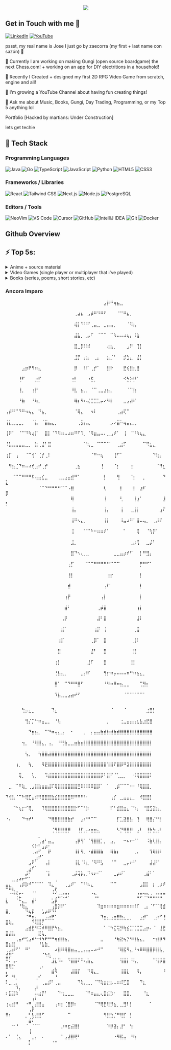 <p align="center">
  <img src="https://readme-typing-svg.demolab.com/?lines=Initializing+JEM+...;Welcome%2C+Git+Dweller%21;I%27m+Zaecorra+%28yes+an+alias%29&font=Fira+Code&color=00FF00&size=22&pause=1000&speed=50&repeat=false" />
</p>

## Get in Touch with me 🚀
[![LinkedIn](https://img.shields.io/badge/LinkedIn-0A66C2?style=for-the-badge&logo=linkedin&logoColor=white)](https://www.linkedin.com/in/zae-correa/)
[![YouTube](https://img.shields.io/badge/YouTube-FF0000?style=for-the-badge&logo=youtube&logoColor=white)](https://www.youtube.com/channel/UCZ3FK6bzGQ-2MSNcoGETizw)

pssst, my real name is Jose I just go by zaecorra (my first + last name con sazón) 🤫

🔭 Currently I am working on making Gungi (open source boardgame) the next Chess.com! + working on an app for DIY electritions in a household!  

🦾 Recently I Created + designed my first 2D RPG Video Game from scratch, engine and all!  

🌱 I'm growing a YouTube Channel about having fun creating things!  

💬 Ask me about Music, Books, Gungi, Day Trading, Programming, or my Top 5 anything lol  

Portfolio [Hacked by martians: Under Construction]  

lets get techie

## 🚀 Tech Stack
<!-- Programming Languages -->
### Programming Languages
![Java](https://img.shields.io/badge/Java-ED8B00?style=for-the-badge&logo=java&logoColor=white)
![Go](https://img.shields.io/badge/Go-00ADD8?style=for-the-badge&logo=go&logoColor=white)
![TypeScript](https://img.shields.io/badge/TypeScript-3178C6?style=for-the-badge&logo=typescript&logoColor=white)
![JavaScript](https://img.shields.io/badge/JavaScript-F7DF1E?style=for-the-badge&logo=javascript&logoColor=black)
![Python](https://img.shields.io/badge/Python-3776AB?style=for-the-badge&logo=python&logoColor=white)
![HTML5](https://img.shields.io/badge/HTML5-E34F26?style=for-the-badge&logo=html5&logoColor=white)
![CSS3](https://img.shields.io/badge/CSS3-1572B6?style=for-the-badge&logo=css3&logoColor=white)

<!-- Frameworks / Libraries -->
### Frameworks / Libraries
![React](https://img.shields.io/badge/React-61DAFB?style=for-the-badge&logo=react&logoColor=black)
![Tailwind CSS](https://img.shields.io/badge/Tailwind_CSS-06B6D4?style=for-the-badge&logo=tailwind-css&logoColor=white)
![Next.js](https://img.shields.io/badge/Next.js-000000?style=for-the-badge&logo=next.js&logoColor=white)
![Node.js](https://img.shields.io/badge/Node.js-339933?style=for-the-badge&logo=node.js&logoColor=white)
![PostgreSQL](https://img.shields.io/badge/PostgreSQL-4169E1?style=for-the-badge&logo=postgresql&logoColor=white)

<!-- Editors / Tools -->
### Editors / Tools
![NeoVim](https://img.shields.io/badge/NeoVim-57A143?style=for-the-badge&logo=neovim&logoColor=white)
![VS Code](https://img.shields.io/badge/VS%20Code-007ACC?style=for-the-badge&logo=visual-studio-code&logoColor=white)
![Cursor](https://img.shields.io/badge/Cursor-000000?style=for-the-badge&logo=cursor&logoColor=white)
![GitHub](https://img.shields.io/badge/GitHub-181717?style=for-the-badge&logo=github&logoColor=white)
![IntelliJ IDEA](https://img.shields.io/badge/IntelliJ%20IDEA-000000?style=for-the-badge&logo=intellijidea&logoColor=white)
![Git](https://img.shields.io/badge/Git-F05032?style=for-the-badge&logo=git&logoColor=white)
![Docker](https://img.shields.io/badge/Docker-2496ED?style=for-the-badge&logo=docker&logoColor=white)  

## Github Overview


## ⚡ Top 5s:
<details>
  
<summary>Anime + source material</summary>  

1. Re:Zero (Re: Starting Life in Another World From Zero)  

2. Hunter x Hunter
   
3. Full Metal Alchemist
   
4. Attack on Titan
   
5. Mushoku Tensei  
</details>

<details>
  
<summary>Video Games (single player or multiplayer that i've played)</summary>  

1. Bloodborne

2. Black Ops 2
   
3. Super Smash Bros.
   
4. Minecraft
  
5. Skyrim    

Honerable Mention    
Earthbound (aka Mother 1 + 2)
</details>

<details>
  
<summary>Books (series, poems, short stories, etc)</summary>  

1. A Song of Ice and Fire  

2. Hamlet
   
3. The Catcher in the Rye (Honestly anything by J.D Salinger)
   
4. HP Lovecrafts Short Stories
   
5. Leech
   

Honerable Mention    
re:Zero (web novel)  
</details>

  ### Ancora Imparo


⠀⠀⠀⠀⠀⠀⠀⠀⠀⠀⠀⠀⠀⠀⠀⠀⠀⠀⠀⠀⠀⠀⠀⠀⠀⠀⠀⠀⠀⠀⣠⡿⠛⢶⣦⣀⠀⠀⠀⠀⠀⠀⠀⠀⠀⠀⠀⠀⠀⠀
⠀⠀⠀⠀⠀⠀⠀⠀⠀⠀⠀⠀⠀⠀⠀⠀⠀⠀⠀⠀⠀⢀⣴⣦⠀⣠⡾⠛⠙⠛⠋⠀⠀⠀⠈⠉⠛⣦⡀⠀⠀⠀⠀⠀⠀⠀⠀⠀⠀⠀
⠀⠀⠀⠀⠀⠀⠀⠀⠀⠀⠀⠀⠀⠀⠀⠀⠀⠀⠀⠀⠀⢾⡇⠙⠛⠋⢀⣤⣀⠀⣀⣤⣤⡀⠀⠀⠀⠈⠻⣦⠀⠀⠀⠀⠀⠀⠀⠀⠀⠀
⠀⠀⠀⠀⠀⠀⠀⠀⠀⠀⠀⠀⠀⠀⠀⠀⠀⠀⠀⠀⠀⣼⣧⡀⢀⡤⠋⠀⠈⠉⠉⠀⠉⠳⠤⠤⠴⢦⡄⠸⣷⠀⠀⠀⠀⠀⠀⠀⠀⠀
⠀⠀⠀⠀⠀⠀⠀⠀⠀⠀⠀⠀⠀⠀⠀⠀⠀⠀⠀⠀⠀⣿⣀⡿⠿⠾⠀⠀⠀⠀⠀⢴⣦⡀⠀⠀⠀⣠⠟⠀⢹⡇⠀⠀⠀⠀⠀⠀⠀⠀
⠀⠀⠀⠀⠀⠀⠀⠀⠀⠀⠀⠀⠀⠀⠀⠀⠀⠀⠀⠀⠀⣸⡟⠀⣴⡄⠀⢀⡄⠀⠀⣦⡈⠃⠀⠀⡾⣳⣄⠀⣼⡇⠀⠀⠀⠀⠀⠀⠀⠀
⠀⠀⠀⠀⠀⣠⡶⠟⠻⠶⣄⠀⠀⠀⠀⠀⠀⠀⠀⠀⠀⡿⠀⠀⠿⠁⢀⡞⠁⠀⠀⣿⠗⠀⠀⠀⣟⢮⣿⣆⣿⠀⠀⠀⠀⠀⠀⠀⠀⠀
⠀⠀⠀⠀⢸⠏⠀⠀⠀⣰⡏⠀⠀⠀⠀⠀⠀⠀⠀⠀⢰⡇⠀⠀⠀⠰⣯⡀⠀⠀⠀⠀⠀⠀⠀⠀⠪⣳⡵⡿⠁⠀⠀⠀⠀⠀⠀⠀⠀⠀
⠀⠀⠀⠀⢸⡀⠀⠀⢰⡟⠀⠀⠀⠀⠀⠀⠀⠀⠀⠀⠸⣇⠀⣦⣀⠀⠈⠉⢀⣀⣰⣦⡀⠀⠀⠀⠀⠈⠉⣷⠀⠀⠀⠀⠀⠀⠀⠀⠀⠀
⠀⠀⠀⠀⠘⣷⠀⠀⠘⢷⡀⠀⠀⠀⠀⠀⠀⠀⠀⠀⠀⢿⡆⠻⠦⣌⣉⣉⣁⡤⠔⠻⡇⠀⠀⠀⣀⣠⣼⠏⠀⠀⠀⠀⠀⠀⠀⠀⠀⠀
⢠⡾⠛⠉⠙⠛⠲⢦⣄⠀⠙⣦⡀⠀⠀⠀⠀⠀⠀⠀⠀⠈⢿⣄⠀⠀⠲⠇⠀⠀⠀⠀⠀⠀⢀⣴⢏⠉⠀⠀⠀⠀⠀⠀⠀⠀⠀⠀⠀⠀
⢸⣇⣀⣀⣀⡀⠀⠀⠈⣧⠀⠈⣿⣦⣄⡀⠀⠀⠀⠀⠀⠀⢀⣻⣦⣄⠀⠀⠀⠀⠀⠀⡠⠔⣿⠓⢶⣤⣄⣀⠀⠀⠀⠀⠀⠀⠀⠀⠀⠀
⢸⠟⠁⠀⠈⠉⠙⠳⢴⡏⠀⠀⣿⡇⠈⠙⠻⠶⠤⠴⠶⠛⠋⠹⡀⠈⠻⣶⣤⠤⠄⣀⣠⠞⠁⠀⢸⠀⠈⠙⠳⢦⣄⠀⠀⠀⠀⠀⠀⠀
⠸⣧⣤⣤⣤⣤⣀⡀⠀⣷⢀⣼⠃⣿⠀⠀⠀⠀⠀⠀⠀⠀⠀⠀⠙⢦⣀⠀⠉⠉⠉⠉⠀⠀⢀⣴⠏⠀⠀⠀⠀⠀⠉⠻⣦⣄⠀⠀⠀⠀
⢰⡏⠀⢠⠀⠀⠈⠉⢺⠁⢈⡞⢀⠇⠀⠀⠀⠀⠀⠀⠀⠀⠀⠀⠀⠀⠈⠛⠒⢦⠀⠀⠀⢸⠋⠁⠀⠀⠀⠀⠀⠀⠀⠀⠀⠙⢷⡄⠀⠀
⠀⠻⣦⣈⠙⠶⠤⠴⢞⣠⠞⢀⡞⠀⠀⠀⠀⠀⠀⠀⠀⢀⣦⠀⠀⠀⠀⠀⠀⢸⠀⠀⠀⠈⡆⠀⠀⠀⢰⠀⠀⠀⠀⠀⠀⠀⠈⠻⣆⠀
⠀⠀⠈⠉⠉⠛⠛⠛⠯⢤⣤⣎⣀⠀⠀⠀⢀⣀⣠⣤⣾⠛⠁⠀⠀⠀⠀⠀⠀⠀⡇⠀⠀⠀⢻⠀⠀⠀⠈⡆⠀⠀⡀⠀⠀⠀⠀⠀⠙⣇
⠀⠀⠀⠀⠀⠀⠀⠀⠀⠀⠈⠉⠙⠛⠛⠛⠛⠉⠉⠠⣿⠀⠀⠀⠀⠀⠀⠀⠀⠀⢇⠀⠀⠀⠀⡇⠀⠀⠀⡇⠀⣰⠏⠀⠀⠀⠀⠀⠀⡿
⠀⠀⠀⠀⠀⠀⠀⠀⠀⠀⠀⠀⠀⠀⠀⠀⠀⠀⠀⠀⢿⠀⠀⠀⠀⠀⠀⠀⠀⠀⢸⠀⠀⠀⠀⢃⠀⠀⠀⢸⣰⠁⠀⠀⠀⠀⠀⠀⣸⠇
⠀⠀⠀⠀⠀⠀⠀⠀⠀⠀⠀⠀⠀⠀⠀⠀⠀⠀⠀⠀⢸⡄⠀⠀⠀⠀⠀⠀⠀⠀⢸⡄⠀⠀⠀⢸⠀⠀⢀⣸⡇⠀⠀⠀⠀⠀⠀⣰⠏⠀
⠀⠀⠀⠀⠀⠀⠀⠀⠀⠀⠀⠀⠀⠀⠀⠀⠀⠀⠀⠀⢸⠛⠢⣄⡀⠀⠀⠀⠀⠀⢸⡇⠀⠀⠀⠸⣤⠴⠛⠁⣿⠤⢤⡀⠀⢀⡼⠏⠀⠀
⠀⠀⠀⠀⠀⠀⠀⠀⠀⠀⠀⠀⠀⠀⠀⠀⠀⠀⠀⠀⢸⠀⠀⠀⠉⠉⠓⠒⠶⠶⠞⠁⠀⠀⠀⠀⠁⠀⠀⠀⢿⠀⠀⠈⢳⡟⠁⠀⠀⠀
⠀⠀⠀⠀⠀⠀⠀⠀⠀⠀⠀⠀⠀⠀⠀⠀⠀⠀⠀⠀⣸⡀⠀⠀⠀⠀⠀⠀⠀⠀⠀⠀⠀⠀⠀⠀⠀⠀⢀⡴⢻⠀⠀⣀⡼⠃⠀⠀⠀⠀
⠀⠀⠀⠀⠀⠀⠀⠀⠀⠀⠀⠀⠀⠀⠀⠀⠀⠀⠀⠀⣿⠙⠢⢄⣀⡀⠀⠀⠀⠀⠀⠀⠀⣀⣀⣤⡴⠞⠋⠀⠀⡇⠛⣻⡄⠀⠀⠀⠀⠀
⠀⠀⠀⠀⠀⠀⠀⠀⠀⠀⠀⠀⠀⠀⠀⠀⠀⠀⠀⢠⡏⠀⠀⠀⠈⠉⠉⠛⠛⠛⠛⠛⠉⠉⠉⠀⠀⠀⠀⠀⠀⡟⠛⠋⠁⠀⠀⠀⠀⠀
⠀⠀⠀⠀⠀⠀⠀⠀⠀⠀⠀⠀⠀⠀⠀⠀⠀⠀⠀⢸⡇⠀⠀⠀⠀⠀⠀⠀⠀⠀⠀⢰⡖⠀⠀⠀⠀⠀⠀⠀⠀⡇⠀⠀⠀⠀⠀⠀⠀⠀
⠀⠀⠀⠀⠀⠀⠀⠀⠀⠀⠀⠀⠀⠀⠀⠀⠀⠀⠀⣾⠀⠀⠀⠀⠀⠀⠀⠀⠀⠀⢠⠏⠀⠀⠀⠀⠀⠀⠀⠀⠀⡇⠀⠀⠀⠀⠀⠀⠀⠀
⠀⠀⠀⠀⠀⠀⠀⠀⠀⠀⠀⠀⠀⠀⠀⠀⠀⠀⢰⡟⠀⠀⠀⠀⠀⠀⠀⠀⠀⢠⡇⠀⠀⠀⠀⠀⠀⠀⠀⠀⠀⡇⠀⠀⠀⠀⠀⠀⠀⠀
⠀⠀⠀⠀⠀⠀⠀⠀⠀⠀⠀⠀⠀⠀⠀⠀⠀⠀⣾⠃⠀⠀⠀⠀⠀⠀⠀⠀⢀⡾⣿⠀⠀⠀⠀⠀⠀⠀⠀⠀⢰⡇⠀⠀⠀⠀⠀⠀⠀⠀
⠀⠀⠀⠀⠀⠀⠀⠀⠀⠀⠀⠀⠀⠀⠀⠀⠀⢠⡟⠀⠀⠀⠀⠀⠀⠀⠀⠀⣼⠃⣿⠀⠀⠀⠀⠀⠀⠀⠀⠀⣼⠇⠀⠀⠀⠀⠀⠀⠀⠀
⠀⠀⠀⠀⠀⠀⠀⠀⠀⠀⠀⠀⠀⠀⠀⠀⠀⣾⠁⠀⠀⠀⠀⠀⠀⠀⠀⢰⡟⠀⢸⠀⠀⠀⠀⠀⠀⠀⠀⢀⣿⠀⠀⠀⠀⠀⠀⠀⠀⠀
⠀⠀⠀⠀⠀⠀⠀⠀⠀⠀⠀⠀⠀⠀⠀⠀⢰⡏⠀⠀⠀⠀⠀⠀⠀⠀⢀⡿⠁⠀⣿⠀⠀⠀⠀⠀⠀⠀⠀⣸⠇⠀⠀⠀⠀⠀⠀⠀⠀⠀
⠀⠀⠀⠀⠀⠀⠀⠀⠀⠀⠀⠀⠀⠀⠀⠀⣿⠀⠀⠀⠀⠀⠀⠀⠀⠀⣼⠃⠀⠀⣿⠀⠀⠀⠀⠀⠀⠀⠀⣿⠀⠀⠀⠀⠀⠀⠀⠀⠀⠀
⠀⠀⠀⠀⠀⠀⠀⠀⠀⠀⠀⠀⠀⠀⠀⢰⡇⠀⠀⠀⠀⠀⠀⠀⠀⣸⠏⠀⠀⠀⣿⠀⠀⠀⠀⠀⠀⠀⢸⡇⠀⠀⠀⠀⠀⠀⠀⠀⠀⠀
⠀⠀⠀⠀⠀⠀⠀⠀⠀⠀⠀⠀⠀⠀⠀⢘⣧⣄⡀⠀⠀⠀⠀⣀⡼⠏⠀⠀⠀⠀⢻⡖⠶⡤⠤⠤⠤⠶⠛⠶⣦⣄⡀⠀⠀⠀⠀⠀⠀⠀
⠀⠀⠀⠀⠀⠀⠀⠀⠀⠀⠀⠀⠀⠀⠀⣿⠁⠀⠉⠙⠛⠛⣿⠋⠀⠀⠀⠀⠀⠀⠘⠻⠶⠿⠶⣦⣀⣀⠀⠀⠀⢉⣻⡆⠀⠀⠀⠀⠀⠀
⠀⠀⠀⠀⠀⠀⠀⠀⠀⠀⠀⠀⠀⠀⠀⠹⣧⣀⣀⣠⣴⠞⠋⠀⠀⠀⠀⠀⠀⠀⠀⠀⠀⠀⠀⠀⠈⠉⠉⠉⠉⠉⠁⠀⠀⠀⠀⠀⠀⠀



⠀⠀⠀⠀⠀⢳⡤⣄⣀⠀⠀⠀⠀⠀⠹⣄⠀⠀⠀⠀⠀⠀⠀⠀⠀⠀⠀⠀⠀⠀⠀⠀⠈⠀⠀⠀⠈⠀⠀⠀⠀⠀⠀⣰⣿⡇⠀⠀⠀⠀⠀⠀⠀⠀⠀⠀⠀⠀⠀⠀⠀⠀⠀⠀⠀
⠀⠀⠀⠀⠀⠀⢻⡌⡉⠓⠶⣤⣀⡀⠀⠘⢧⠀⠀⠀⠀⠀⠀⠀⠀⠀⠀⠀⠀⠀⠀⡀⠀⠀⠀⢐⣀⣤⣤⣤⣆⣧⣰⣟⣿⠀⠀⠀⠀⠀⠀⠀⠀⠀⠀⠀⠀⠀⠀⠀⠀⠀⠀⠀⠀
⠀⠀⠀⠀⠀⠀⠀⠙⣶⣦⡀⠀⠉⠙⠶⢤⣄⣠⠀⠀⠂⠀⠀⠀⡀⠀⡄⣤⣤⣷⣾⣷⣾⣷⣾⣿⣿⣿⣿⣿⣿⣿⣿⣿⣿⠀⠀⠀⠀⠀⠀⠀⠀⠀⠀⠀⠀⠀⠀⠀⠀⠀⠀⠀⠀
⠀⠀⠀⠀⠀⢲⡀⠀⠘⢿⣿⣄⡀⢠⡀⠀⠘⢛⣷⣀⣀⣶⣷⣶⣿⣿⣿⣿⣿⣿⣿⣿⣿⣿⣿⣿⣿⣿⣿⣿⣿⣿⣿⣿⡇⠀⠀⠀⠀⠀⠀⠀⠀⠀⠀⠀⠀⠀⠀⠀⠀⠀⠀⠀⠀
⠀⠀⠀⠀⠀⠀⢣⡀⠀⠀⢳⣿⣿⣼⣿⣿⣿⣿⣿⣿⣿⣿⣿⣿⣿⣿⣿⣿⣿⣿⣿⣿⣿⣿⣿⣿⣿⣿⣿⣿⣿⣿⣿⣿⡇⠀⠀⠀⠀⠀⠀⠀⠀⠀⠀⠀⠀⠀⠀⠀⠀⠀⠀⠀⠀
⠀⠀⠀⢰⡀⠀⠀⢳⡀⠀⠀⠻⣟⣿⣿⣿⣿⣿⣿⣿⣿⣿⣿⣿⣿⣿⣿⣿⣿⣿⣿⢹⣿⠏⣿⡿⠛⣽⣿⣿⣿⣿⣿⣿⡇⠀⠀⠀⠀⠀⠀⠀⠀⠀⠀⠀⠀⠀⠀⠀⠀⠀⠀⠀⠀
⠀⠀⠀⠀⢿⡀⠀⠀⢣⡀⠀⠀⠹⣾⣿⣿⣿⣿⣿⣿⣿⣿⣿⣿⣿⣿⣿⣿⣿⡿⠃⣿⠋⠈⢁⣀⡀⠀⠀⠺⢿⣿⣿⣿⠇⠀⠀⠀⠀⠀⠀⠀⠀⠀⠀⠀⠀⠀⠀⠀⠀⠀⠀⠀⠀
⠀⣀⠀⠉⠛⢷⡀⢀⣠⣿⣷⣶⣶⣼⠏⢿⣿⣿⣿⣿⣿⣿⣛⠿⠿⠿⠿⣿⡿⠁⠀⠁⠀⢀⡾⠉⠉⠉⠒⠂⠘⢿⣿⣿⡀⠀⠀⠀⠀⠀⠀⠀⠀⠀⠀⠀⠀⠀⠀⠀⠀⠀⠀⠀⠀
⠙⢺⣧⠈⠉⠓⢿⣏⣤⠾⠻⣿⣿⣿⣷⣮⣿⣿⣿⣿⠿⠛⠛⠛⠓⠀⠀⠀⠀⠀⠀⠀⢠⡎⠀⣀⣤⣤⣄⡀⠀⠺⣿⣿⡇⠀⠀⠀⠀⠀⠀⠀⠀⠀⠀⠀⠀⠀⠀⠀⠀⠀⠀⠀⠀
⠀⠀⠈⠓⢦⡖⠊⢿⡀⠀⠀⠹⢿⣿⣿⣿⣿⣿⣿⣿⣿⡗⠋⠉⢻⠆⠀⠀⠀⠀⠀⠀⠏⠃⣾⣿⣶⣄⠈⠳⡄⠀⠘⣿⣫⣽⣦⡀⠀⠀⠀⠀⠀⠀⠀⠀⠀⠀⠀⠀⠀⠀⠀⠀⠀
⠐⠄⠀⠀⠀⠙⠲⠞⠃⠀⠀⠀⠀⠙⢿⣿⣿⣿⣿⣷⡞⠀⠀⣠⠞⠛⠉⠉⠀⠀⠀⠀⠀⠀⡏⣁⣽⣿⣧⠀⢹⠀⠀⢿⣿⡌⠛⡇⠀⠀⠀⠀⠀⠀⠀⠀⠀⠀⠀⠀⠀⠀⠀⠀⠀
⠀⠀⠀⠀⠀⠀⠀⠀⠀⠀⠀⠀⠀⠀⢈⢻⣿⣿⣿⡿⠀⠀⢸⡏⣠⠴⣶⣶⣄⠀⠀⠀⠀⠀⠣⡙⢿⣿⡿⠀⣠⠇⠀⢸⡷⣳⣠⠇⠀⠀⠀⠀⠀⠀⠀⠀⠀⠀⠀⡀⠀⠀⠀⠀⠀
⠀⠀⠀⠀⠀⠀⠀⠀⠀⠀⢀⣴⠃⣤⣀⠀⠀⠀⠀⠀⠀⢠⡿⢻⠁⠈⢻⣿⣿⡁⡀⠀⣠⡀⠀⠀⠒⠦⠖⠊⠁⠀⠀⠨⣷⢇⣿⡄⠀⠀⠀⠀⠀⠀⠀⠀⠀⠪⠗⠃⣠⡴⠂⠀⠀
⠀⠀⠀⠀⠀⠀⠀⠀⢀⣴⠋⠀⠀⡟⠀⠀⠀⠀⠀⠀⠀⢸⡇⢻⡀⠐⣾⣿⣿⣷⠀⠀⢿⣷⡆⠀⠀⠀⠀⢀⡄⠀⠀⠀⢹⢿⣿⠇⠀⠀⠀⠀⠀⠀⠀⠀⠀⠀⣠⠞⠁⠀⠀⠀⠀
⠀⠀⠀⠀⠀⠀⠀⣠⠟⠁⠀⠀⢠⡇⠀⠀⠀⠀⠀⠀⠀⢸⣇⠈⢷⡀⠈⠻⠛⣣⠀⠀⠈⠉⠀⠀⣀⡤⠖⠋⠀⠀⠀⠀⣼⣼⠋⠀⠀⠀⠀⠀⠀⠀⠀⠀⣠⠞⠁⠀⠀⠀⠀⠀⠀
⠀⠀⠀⠀⠀⠀⡼⠋⠀⠀⠀⠀⠈⡇⠀⠀⠀⠀⠀⠀⢀⡼⢽⡷⣄⠙⠲⠖⠊⠁⠀⠀⠀⣀⡴⠞⠁⠀⠀⠀⠀⠀⢀⣾⠃⠁⠀⠀⠀⠀⠀⣀⣠⠴⠖⠋⠁⠀⠀⠀⠀⠀⠀⠀⢀
⣤⣄⠀⠀⢠⡾⡷⠚⠉⠉⠉⠁⠀⠹⣄⠀⠀⠀⢀⣠⠞⠁⠀⠉⠛⠦⣄⠀⠀⠀⠀⠀⠉⠉⠀⠀⠀⠀⠀⠀⠀⣠⣿⡇⠀⡆⢀⡴⠞⠉⠛⢧⣀⠀⠀⠀⠀⢀⡀⠀⠀⠀⠀⢠⢏
⠀⠈⠙⠳⣏⠁⠀⠀⠀⠀⠀⠀⠀⠀⠈⢁⣴⢞⣻⠇⠀⠀⠀⠀⠀⠀⠈⢳⡄⠀⠀⠀⠀⠀⠀⠀⠀⠀⠀⠀⣼⡿⠹⢷⣴⣤⣿⣿⠛⣇⠀⠀⠈⠓⣄⡀⠀⣾⠃⠀⠀⠀⠀⣡⡿
⠀⠀⠀⠀⠘⢷⣄⠀⠀⠀⠀⠀⠀⠀⢠⣿⡽⠟⠁⠀⠀⠀⠀⠀⠀⠀⠀⠀⠹⣶⠶⠶⠶⠶⣶⠶⠶⠶⠶⠾⠏⠀⢀⡄⠈⠋⠉⢿⣾⣿⡀⠀⠀⠀⠀⠙⢦⡯⠀⠀⣡⡴⠟⠙⠃
⠀⠀⠀⠀⠀⠀⠈⠛⢶⣄⣀⣀⣠⣴⣟⠁⠀⠀⠀⠀⠀⠀⠀⠀⠀⠀⠀⠀⠀⠹⣶⣄⣠⣶⣿⣷⣄⣀⡀⠀⠀⣠⡾⠁⠀⢀⡴⠋⢸⣿⢷⡄⠀⠀⠀⠀⠀⠙⢿⣿⡋⠀⠀⠀⠀
⠀⠀⠀⠀⠀⠀⣠⣾⣟⠻⠭⠾⠿⣿⡟⠳⣦⡀⠀⠀⠀⠀⠀⠀⠀⠀⠀⠀⠀⠀⠁⠈⠳⣍⢭⡻⢷⣮⣉⢉⣉⣉⣠⡶⠄⠈⠀⣸⣟⣿⣼⣧⠀⠀⠀⠀⠀⠀⠀⣟⢧⡀⠀⠀⠀
⠀⠀⠀⢀⣤⠞⢋⣠⠾⠓⠺⠳⠟⠛⠛⢶⣾⣿⣦⡀⠀⠀⠀⠀⠀⠀⠀⠀⠀⣀⠀⠀⠀⠘⢷⣝⢦⡙⠻⢿⣧⣄⡀⠀⠀⠒⣾⡿⠻⣿⣦⣿⠀⠀⠀⠀⠀⠀⠀⠘⣧⣷⡀⠀⠀
⢀⣠⡾⠋⠁⠀⠛⠁⠀⠀⠀⠀⠀⠀⠀⠴⣿⠿⢿⣿⣶⣤⣀⣀⣤⣤⠤⠴⠚⠉⠀⠀⠀⠀⠈⢿⣯⠻⣄⠘⠲⠿⠿⣿⣿⡿⣿⣧⡀⣾⡿⠁⠀⠀⠀⠀⠀⠀⠀⠀⠈⠳⢧⠀⠀
⠛⠅⢠⠄⠀⠀⠀⠀⠀⠀⠀⠀⠀⠀⣸⣇⠹⠆⠀⠙⣿⣿⠏⠛⢦⣷⣄⠀⠀⠀⠀⠀⠀⠀⠀⢻⣿⡇⠘⢧⡀⠀⠀⠀⠀⠉⢻⡿⣿⣿⢿⡓⠀⠀⠀⠀⠀⠀⠀⢀⠄⠀⠀⠀⡀
⡄⠀⠀⠀⠀⠀⠀⠀⠀⠀⠀⠀⠀⠀⣾⠻⠀⠀⠀⠀⣼⣿⡏⠀⠀⠙⢿⣄⡀⠀⠀⠀⠀⠀⠀⢸⣿⣇⠀⠀⠻⡄⠀⠀⠀⠀⠀⠀⠘⠋⠀⠻⡀⠀⠀⠀⠀⠀⢀⠎⠀⠀⠀⠀⠘
⠇⣀⢀⡄⠀⠀⠀⠀⠀⠀⠀⢀⣤⡾⠃⢀⣤⠀⠀⠀⠀⠀⠙⢷⣄⣀⡀⠈⠙⢷⣶⣖⡦⠤⠶⠾⣋⣿⠀⠀⠀⠙⣆⠀⠀⠀⠀⠀⠀⠀⠀⠀⠹⡄⠀⠀⠀⠀⡼⠀⠀⠀⠀⠀⠀
⠆⣯⣽⠷⠀⠀⠀⠀⠀⠤⣴⡟⠃⠀⠀⠀⠙⢲⣀⣀⣀⠀⠀⠀⠈⠛⠶⣤⣄⢄⣿⣮⡳⠂⠀⠀⣿⣿⡀⠀⠀⠀⠘⣆⠀⠀⠀⠀⠀⠀⠀⠀⠀⠀⠀⠀⠀⢰⠇⠀⠀⠀⠀⠀⠀
⢰⢤⣾⠛⠀⠀⠐⠛⡀⣼⣿⣤⠀⠀⠀⢠⠶⡆⢈⣿⡿⠆⠀⠀⠀⠀⠀⠈⠙⢿⣟⢿⡻⣦⡀⣀⣻⠇⡇⠀⠀⠀⠀⠀⠁⠀⠀⠀⠀⠀⠀⠀⠀⠀⠀⠀⢠⡟⠀⠀⠀⠀⠀⠀⠀
⠿⠆⠀⠀⠀⠀⡀⠃⢧⣼⣿⠋⠀⠀⠀⠀⠀⠀⠀⠉⠀⠀⠀⠀⠀⠀⠀⠀⠀⠀⠻⣿⣳⡈⠛⢿⡏⠀⡇⠀⠀⠀⠀⠀⠀⠀⠀⠀⠀⠀⠀⠀⠀⠀⠀⠀⣾⠇⠀⠀⠀⠀⠀⠀⠀
⠀⠀⠒⠘⠀⠀⠈⠀⠈⠉⠁⠀⠀⠀⠀⠀⠀⡰⠶⣖⣬⣿⡇⠀⠀⠀⠀⠀⠀⠀⠀⠹⡿⣽⡄⣸⠃⠀⢳⠀⠀⠀⠀⠀⠀⠀⠀⠀⠀⠀⠀⠀⠀⠀⠀⠀⢸⠀⠀⠀⠀⠀⠀⠀⠀
⠄⠁⠀⢈⣄⠀⠀⠀⣀⡄⠀⠄⠀⠀⠀⠀⠀⠁⣠⣼⣿⢟⠃⠀⠀⠀⠀⠀⠀⠀⠀⠀⠀⠐⠻⣯⣤⠀⠘⢷⠀⠀⠀⠀⠀⠀⠀⠀⠀⠀⠀⠀⠀⠀⠀⠀⡇⠀⠀⠀⠀⠀⠀⠐⠒
<!--
**403-ko2/403-ko2** is a ✨ _special_ ✨ repository because its `README.md` (this file) appears on your GitHub profile.

Here are some ideas to get you started:


